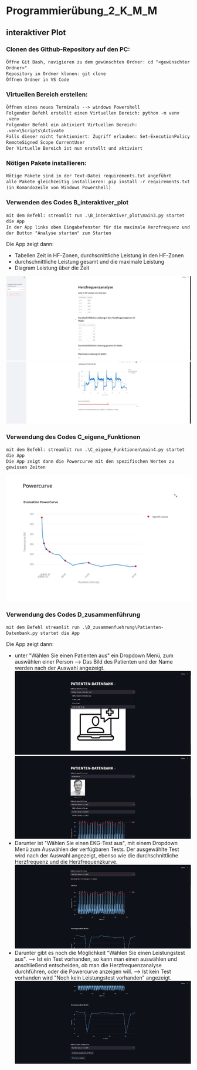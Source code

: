 # Programmierübung_2_K_M_M
## interaktiver Plot
### Clonen des Github-Repository auf den PC:

    Öffne Git Bash, navigieren zu dem gewünschten Ordner: cd "<gewünschter Ordner>"
    Repository in Ordner klonen: git clone
    Öffnen Ordner in VS Code

### Virtuellen Bereich erstellen:

    Öffnen eines neues Terminals --> windows Powershell
    Folgender Befehl erstellt einen Virtuellen Bereich: python -m venv .venv
    Folgender Befehl ein aktiviert Virtuellen Bereich: .venv\Scripts\Activate
    Falls dieser nicht funktioniert: Zugriff erlauben: Set-ExecutionPolicy RemoteSigned Scope CurrentUser
    Der Virtuelle Bereich ist nun erstellt und aktiviert

### Nötigen Pakete installieren:

    Nötige Pakete sind in der Text-Datei requirements.txt angeführt
    alle Pakete gleichzeitig installieren: pip install -r requirements.txt (in Komandozeile von Windows Powershell)

### Verwenden des Codes B_interaktiver_plot

    mit dem Befehl: streamlit run .\B_interaktiver_plot\main3.py startet die App
    In der App links oben Eingabefenster für die maximale Herzfrequenz und der Button "Analyse starten" zum Starten 
Die App zeigt dann: 
* Tabellen Zeit in HF-Zonen, durchscnittliche Leistung in den HF-Zonen                     
* durchschnittliche Leistung gesamt und die maximale Leistung
* Diagram Leistung über die Zeit

![Screenshot](data/screenshots/3_1.jpg)
![Screenshot](data/screenshots/3_2.jpg)

### Verwendung des Codes C_eigene_Funktionen

    mit dem Befehl: streamlit run .\C_eigene_Funktionen\main4.py startet die App
    Die App zeigt dann die Powercurve mit den spezifischen Werten zu gewissen Zeiten

![Screenshot](data/screenshots/4.jpg)

### Verwendung des Codes D_zusammenführung
    mit dem Befehl streamlit run .\D_zusammenfuehrung\Patienten-Datenbank.py startet die App
Die App zeigt dann: 
* unter "Wählen Sie einen Patienten aus" ein Dropdown Menü, zum auswählen einer Person --> Das Bild des Patienten und der Name werden nach der Auswahl angezeigt.    
![Screenshot](data/screenshots/D1.jpg)            
![Screenshot](data/screenshots/D2.jpg)     
* Darunter ist "Wählen Sie einen EKG-Test aus", mit einem Dropdown Menü zum Auswählen der verfügbaren Tests. Der ausgewählte Test wird nach der Auswahl angezeigt, ebenso wie die durchschnittliche Herzfrequenz und die Herzfrequenzkurve.
![Screenshot](data/screenshots/D3.jpg)
* Darunter gibt es noch die Möglichkeit "Wählen Sie einen Leistungstest aus".
--> Ist ein Test vorhanden, so kann man einen auswählen und anschließend entscheiden, ob man die Herzfrequenzanalyse durchführen, oder die Powercurve anzeigen will.
--> Ist kein Test vorhanden wird "Noch kein Leistungstest vorhanden" angezeigt.
![Screenshot](data/screenshots/D4.jpg)